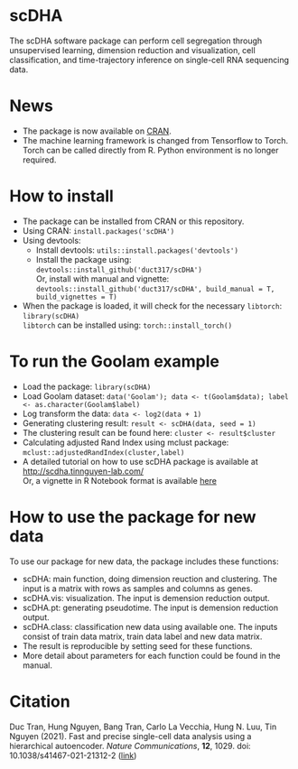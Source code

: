 # scDHA
The scDHA software package can perform cell segregation through unsupervised learning, dimension reduction and visualization, cell classification, and time-trajectory inference on single-cell RNA sequencing data. 

# News
- The package is now available on [CRAN](https://cran.r-project.org/package=scDHA).
- The machine learning framework is changed from Tensorflow to Torch. Torch can be called directly from R. Python environment is no longer required. 

# How to install
- The package can be installed from CRAN or this repository.  
- Using CRAN: `install.packages('scDHA')`  
- Using devtools:  
  - Install devtools: `utils::install.packages('devtools')`
  - Install the package using: `devtools::install_github('duct317/scDHA')`  
    Or, install with manual and vignette: `devtools::install_github('duct317/scDHA', build_manual = T, build_vignettes = T)`
- When the package is loaded, it will check for the necessary `libtorch`: `library(scDHA)`  
  `libtorch` can be installed using: `torch::install_torch()`

# To run the Goolam example
- Load the package: `library(scDHA)`
- Load Goolam dataset: `data('Goolam'); data <- t(Goolam$data); label <- as.character(Goolam$label)`
- Log transform the data: `data <- log2(data + 1)`
- Generating clustering result: `result <- scDHA(data, seed = 1)`
- The clustering result can be found here: `cluster <- result$cluster`
- Calculating adjusted Rand Index using mclust package: `mclust::adjustedRandIndex(cluster,label)`
- A detailed tutorial on how to use scDHA package is available at http://scdha.tinnguyen-lab.com/  
  Or, a vignette in R Notebook format is available [here](https://github.com/duct317/scDHA/blob/master/vignettes/Example.Rmd)

# How to use the package for new data 
To use our package for new data, the package includes these functions:  
- scDHA: main function, doing dimension reuction and clustering. The input is a matrix with rows as samples and columns as genes.
- scDHA.vis: visualization. The input is demension reduction output.
- scDHA.pt: generating pseudotime. The input is demension reduction output.
- scDHA.class: classification new data using available one. The inputs consist of train data matrix, train data label and new data matrix. 
- The result is reproducible by setting seed for these functions.
- More detail about parameters for each function could be found in the manual.

# Citation
Duc Tran, Hung Nguyen, Bang Tran, Carlo La Vecchia, Hung N. Luu, Tin Nguyen (2021). Fast and precise single-cell data analysis using a hierarchical autoencoder. <i>Nature Communications</i>, <b>12</b>, 1029. doi: 10.1038/s41467-021-21312-2 ([link](https://www.nature.com/articles/s41467-021-21312-2)) 
